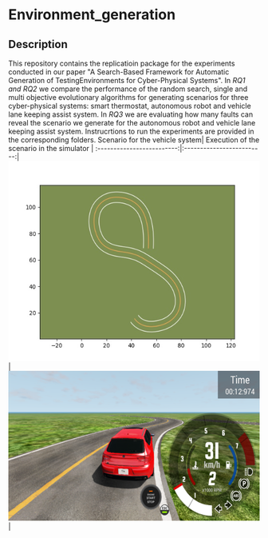 # Environment_generation
## Description
This repository contains the replicatioin package for the experiments conducted in our paper "A Search-Based Framework for Automatic Generation of TestingEnvironments for Cyber-Physical Systems". 
In *RQ1 and RQ2* we compare the performance of the random search, single and multi objective evolutionary algorithms for generating scenarios for three cyber-physical systems: smart thermostat, autonomous robot and vehicle lane keeping assist system.
In *RQ3* we are evaluating how many faults can reveal the scenario we generate for the autonomous robot and vehicle lane keeping assist system.
Instrucrtions to run the experiments are provided in the corresponding folders.
Scenario for the vehicle system| Execution of the scenario in the simulator | 
:-------------------------:|:-------------------------:|
<img src= "./img/road.jpg" width="600" height="400">  | <img src= "./img/vehicle24.PNG" width="600" height="300"> | 
